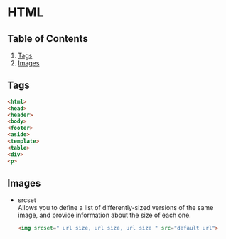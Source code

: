 # HTML

## Table of Contents
1. [Tags](#tags)
1. [Images](#images)

## Tags
```html
<html>
<head>
<header>
<body>
<footer>
<aside>
<template>
<table>
<div>
<p>
```

## Images
* srcset  
  Allows you to define a list of differently-sized versions of the same image, and provide information about the size of each one.
  ```html
  <img srcset=" url size, url size, url size " src="default url">
  ```
